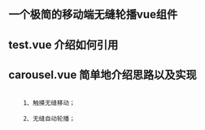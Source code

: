 ## 一个极简的移动端无缝轮播vue组件

## test.vue 介绍如何引用

## carousel.vue 简单地介绍思路以及实现

```

    1、触摸无缝移动；

    2、无缝自动轮播；

```
